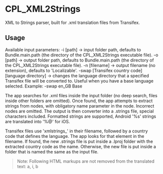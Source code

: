 # CPL_XML2Strings
XML to Strings parser, built for .xml translation files from Transifex.

## Usage
Available input parameters:
-i [path] -> input folder path, defaults to Bundle.main.path (the directory of the CPL_XML2Strings executable file).
-o [path] -> output folder path, defaults to Bundle.main.path (the directory of the CPL_XML2Strings executable file).
-n [filename] -> output filename (no extension), defaults to 'Localizable'.
-swap [Transifex country code] [language directory] -> changes the language directory that a specified Transifex file will be converted to. Useful when you have a base language selected. Example: -swap en_GB Base

The app searches for .xml files inside the input folder (no deep search, files inside other folders are omitted). Once found, the app attempts to extract strings from <string> nodes, with obligatory name parameter in the node. Incorrect nodes are omitted. The output is then converter into a .strings file, special characters included.
Formatted strings are supported, Android '%s' strings are translated into '%@' for iOS.

Transifex files use 'xmlstrings_' in their filename, followed by a country code that defines the language. The app looks for that element in the filename. If found, the new .strings file is put inside a .lproj folder with the extracted country code as the name. Otherwise, the new file is put inside a folder that is named the same as the input file.


> Note: Following HTML markups are not removed from the translated text: a, i, b

